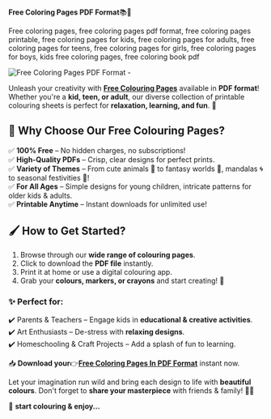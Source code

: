 **Free Coloring Pages PDF Format**📚🎨

Free coloring pages, free coloring pages pdf format, free coloring pages printable, free coloring pages for kids, free coloring pages for adults, free coloring pages for teens, free coloring pages for girls, free coloring pages for boys, kids free coloring pages, free coloring book pdf

![Free Coloring Pages PDF Format -](https://github.com/user-attachments/assets/8834f541-9e79-4645-b021-5420296d46d9)

Unleash your creativity with [**Free Colouring Pages**](https://qr.ae/pYEZCU) available in **PDF format**! Whether you're a **kid, teen, or adult**, our diverse collection of printable colouring sheets is perfect for **relaxation, learning, and fun**. 🎉  

## 🌟 Why Choose Our Free Colouring Pages?  
✅ **100% Free** – No hidden charges, no subscriptions!  
✅ **High-Quality PDFs** – Crisp, clear designs for perfect prints.  
✅ **Variety of Themes** – From cute animals 🐰 to fantasy worlds 🏰, mandalas 🌀 to seasonal festivities 🎄!  
✅ **For All Ages** – Simple designs for young children, intricate patterns for older kids & adults.  
✅ **Printable Anytime** – Instant downloads for unlimited use!  

## 🖌️ How to Get Started?  
1. Browse through our **wide range of colouring pages**.  
2. Click to download the **PDF file** instantly.  
3. Print it at home or use a digital colouring app.  
4. Grab your **colours, markers, or crayons** and start creating! 🎨  

### ✨ Perfect for:  
✔️ Parents & Teachers – Engage kids in **educational & creative activities**.  
✔️ Art Enthusiasts – De-stress with **relaxing designs**.  
✔️ Homeschooling & Craft Projects – Add a splash of fun to learning.  

📥 **Download your**👉[**Free Coloring Pages In PDF Format**](https://freecoloringpageshub.blogspot.com/) instant now.

Let your imagination run wild and bring each design to life with **beautiful colours**. Don't forget to **share your masterpiece** with friends & family! 🎨💖  

🚀 **start colouring & enjoy...**
